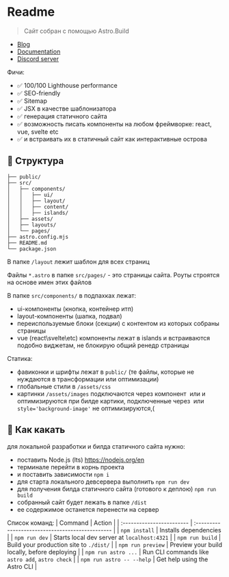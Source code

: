 # Readme

> Сайт собран с помощью Astro.Build 
- [Blog](https://github.com/withastro/astro/assets/2244813/ff10799f-a816-4703-b967-c78997e8323d)
- [Documentation](https://docs.astro.build) 
- [Discord server](https://astro.build/chat)

Фичи:
- ✅ 100/100 Lighthouse performance
- ✅ SEO-friendly
- ✅ Sitemap
- ✅ JSX в качестве шаблонизатора
- ✅ генерация статичного сайта
- ✅ возможность писать компоненты на любом фреймворке: react, vue, svelte etc
- ✅ и встраивать их в статичный сайт как интерактивные острова

## 🚀 Структура

```text
├── public/
├── src/
│   ├── components/
│   │   ├── ui/
│   │   ├── layout/
│   │   ├── content/
│   │   ├── islands/
│   ├── assets/
│   ├── layouts/
│   └── pages/
├── astro.config.mjs
├── README.md
└── package.json
```

В папке `/layout` лежит шаблон для всех страниц

Файлы `*.astro` в папке `src/pages/` - это страницы сайта.
Роуты строятся на основе имен этих файлов

В папке `src/components/` в подпахках лежат:
- ui-компоненты (кнопка, контейнер итп)
- layout-компоненты (шапка, подвал)
- переиспользуемые блоки (секции) с контентом
  из которых собраны страницы
- vue (react\svelte\etc) компоненты лежат в islands
  и встраиваются подобно виджетам, не блокирую общий ренедр страницы

Статика:
- фавиконки и шрифты лежат в `public/`
  (те файлы, которые не нуждаются в трансформации или оптимизации)
- глобальные стили в `/assets/css`
- картинки `/assets/images`
  подключаются через компонент <Image /> или <Picture > и оптимизируются при билде
  картики, подключенные через <img> или `style='background-image'` не оптимизируются,(


## 🧞 Как какать 
для локальной разработки и билда статичного сайта нужно:
- поставить Node.js (lts) https://nodejs.org/en
- терминале перейти в корнь проекта 
- и поставить зависимости
  `npm i`
- для старта локального девсервера выполнить
  `npm run dev`
- для получения билда статичного сайта (готового к деплою)
  `npm run build`
- собранный сайт будет лежать в папке `/dist`
- ее содержимое останется перенести на сервер

Список команд:
| Command                   | Action                                           |
| :------------------------ | :----------------------------------------------- |
| `npm install`             | Installs dependencies                            |
| `npm run dev`             | Starts local dev server at `localhost:4321`      |
| `npm run build`           | Build your production site to `./dist/`          |
| `npm run preview`         | Preview your build locally, before deploying     |
| `npm run astro ...`       | Run CLI commands like `astro add`, `astro check` |
| `npm run astro -- --help` | Get help using the Astro CLI                     |
